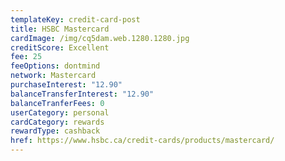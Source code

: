 ```yaml
---
templateKey: credit-card-post
title: HSBC Mastercard
cardImage: /img/cq5dam.web.1280.1280.jpg
creditScore: Excellent
fee: 25
feeOptions: dontmind
network: Mastercard
purchaseInterest: "12.90"
balanceTransferInterest: "12.90"
balanceTranferFees: 0
userCategory: personal
cardCategory: rewards
rewardType: cashback
href: https://www.hsbc.ca/credit-cards/products/mastercard/
---
```

